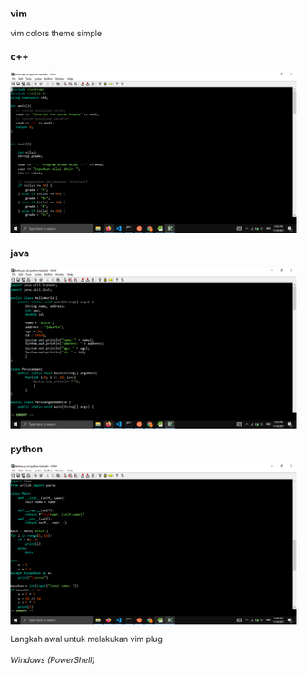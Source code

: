### vim

vim colors theme simple

### c++
![](https://github.com/kobencry/vim-color-hacker/blob/main/image/cpp.png)

### java
![](https://github.com/kobencry/vim-color-hacker/blob/main/image/java.png)


### python
![](https://github.com/kobencry/vim-color-hacker/blob/main/image/python.png)


Langkah awal untuk melakukan vim plug
###### Windows (PowerShell)

